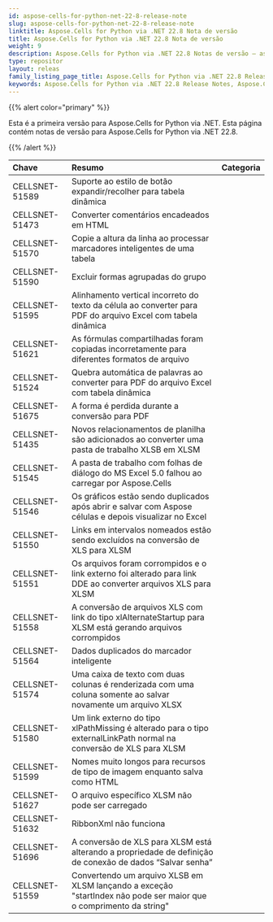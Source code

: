 ```yaml
---
id: aspose-cells-for-python-net-22-8-release-note
slug: aspose-cells-for-python-net-22-8-release-note
linktitle: Aspose.Cells for Python via .NET 22.8 Nota de versão
title: Aspose.Cells for Python via .NET 22.8 Nota de versão
weight: 9
description: Aspose.Cells for Python via .NET 22.8 Notas de versão – as últimas melhorias, novos recursos e correções
type: repositor
layout: releas
family_listing_page_title: Aspose.Cells for Python via .NET 22.8 Release Note
keywords: Aspose.Cells for Python via .NET 22.8 Release Notes, Aspose.Cells for Python via .NET 22.8 updates and fixe
---
```

{{% alert color="primary" %}} 

Esta é a primeira versão para Aspose.Cells for Python via .NET.
Esta página contém notas de versão para Aspose.Cells for Python via .NET 22.8.

{{% /alert %}} 

|**Chave**|**Resumo**|**Categoria**|
| :- | :- | :- |
|CELLSNET-51589|Suporte ao estilo de botão expandir/recolher para tabela dinâmica|
|CELLSNET-51473|Converter comentários encadeados em HTML|
|CELLSNET-51570|Copie a altura da linha ao processar marcadores inteligentes de uma tabela|
|CELLSNET-51590|Excluir formas agrupadas do grupo|
|CELLSNET-51595|Alinhamento vertical incorreto do texto da célula ao converter para PDF do arquivo Excel com tabela dinâmica|
|CELLSNET-51621|As fórmulas compartilhadas foram copiadas incorretamente para diferentes formatos de arquivo|
|CELLSNET-51524|Quebra automática de palavras ao converter para PDF do arquivo Excel com tabela dinâmica|
|CELLSNET-51675|A forma é perdida durante a conversão para PDF|
|CELLSNET-51435|Novos relacionamentos de planilha são adicionados ao converter uma pasta de trabalho XLSB em XLSM|
|CELLSNET-51545|A pasta de trabalho com folhas de diálogo do MS Excel 5.0 falhou ao carregar por Aspose.Cells|
|CELLSNET-51546|Os gráficos estão sendo duplicados após abrir e salvar com Aspose células e depois visualizar no Excel|
|CELLSNET-51550|Links em intervalos nomeados estão sendo excluídos na conversão de XLS para XLSM|
|CELLSNET-51551|Os arquivos foram corrompidos e o link externo foi alterado para link DDE ao converter arquivos XLS para XLSM|
|CELLSNET-51558|A conversão de arquivos XLS com link do tipo xlAlternateStartup para XLSM está gerando arquivos corrompidos|
|CELLSNET-51564|Dados duplicados do marcador inteligente|
|CELLSNET-51574|Uma caixa de texto com duas colunas é renderizada com uma coluna somente ao salvar novamente um arquivo XLSX|
|CELLSNET-51580|Um link externo do tipo xlPathMissing é alterado para o tipo externalLinkPath normal na conversão de XLS para XLSM|
|CELLSNET-51599|Nomes muito longos para recursos de tipo de imagem enquanto salva como HTML|
|CELLSNET-51627|O arquivo específico XLSM não pode ser carregado|
|CELLSNET-51632|RibbonXml não funciona|
|CELLSNET-51696|A conversão de XLS para XLSM está alterando a propriedade de definição de conexão de dados “Salvar senha”|
|CELLSNET-51559|Convertendo um arquivo XLSB em XLSM lançando a exceção "startIndex não pode ser maior que o comprimento da string"|
